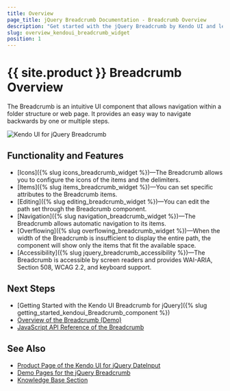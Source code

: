 ```yaml
---
title: Overview
page_title: jQuery Breadcrumb Documentation - Breadcrumb Overview
description: "Get started with the jQuery Breadcrumb by Kendo UI and learn how to initialize the widget."
slug: overview_kendoui_breadcrumb_widget
position: 1
---
```


# {{ site.product }} Breadcrumb Overview

The Breadcrumb is an intuitive UI component that allows navigation within a folder structure or web page. It provides an easy way to navigate backwards by one or multiple steps.

![Kendo UI for jQuery Breadcrumb](basic-breadcrumb.png)

## Functionality and Features

* [Icons]({% slug icons_breadcrumb_widget %})&mdash;The Breadcrumb allows you to configure the icons of the items and the delimiters.
* [Items]({% slug items_breadcrumb_widget %})&mdash;You can set specific attributes to the Breadcrumb items.
* [Editing]({% slug editing_breadcrumb_widget %})&mdash;You can edit the path set through the Breadcrumb component.
* [Navigation]({% slug navigation_breadcrumb_widget %})&mdash;The Breadcrumb allows automatic navigation to its items.
* [Overflowing]({% slug overflowing_breadcrumb_widget %})&mdash;When the width of the Breadcrumb is insufficient to display the entire path, the component will show only the items that fit the available space.
* [Accessibility]({% slug jquery_breadcrumb_accessibility %})&mdash;The Breadcrumb is accessible by screen readers and provides WAI-ARIA, Section 508, WCAG 2.2, and keyboard support.

## Next Steps 

* [Getting Started with the Kendo UI Breadcrumb for jQuery]({% slug getting_started_kendoui_Breadcrumb_component %})
* [Overview of the Breadcrumb (Demo)](https://demos.telerik.com/kendo-ui/breadcrumb/index)
* [JavaScript API Reference of the Breadcrumb](/api/javascript/ui/breadcrumb)

## See Also

* [Product Page of the Kendo UI for jQuery DateInput](https://www.telerik.com/kendo-jquery-ui/breadcrumb)
* [Demo Pages for the jQuery Breadcrumb](https://demos.telerik.com/kendo-ui/breadcrumb/index)
* [Knowledge Base Section](/knowledge-base)
